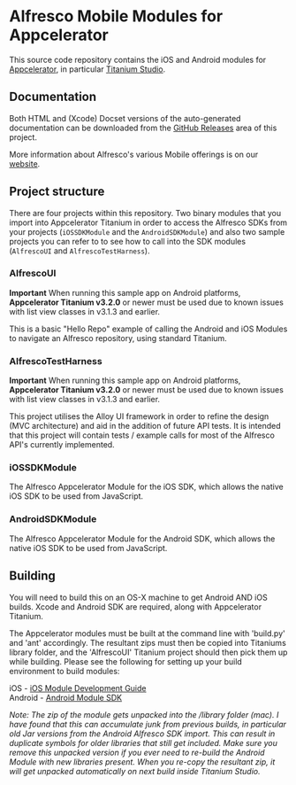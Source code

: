 # Alfresco Mobile Modules for Appcelerator

This source code repository contains the iOS and Android modules for [Appcelerator](http://www.appcelerator.com/), in particular [Titanium Studio](http://www.appcelerator.com/titanium/).

## Documentation

Both HTML and (Xcode) Docset versions of the auto-generated documentation can be downloaded from the [GitHub Releases](https://github.com/mikeh/alfresco-appcelerator-sdk/releases) area of this project.

More information about Alfresco's various Mobile offerings is on our [website](http://www.alfresco.com/products/mobile).

## Project structure

There are four projects within this repository. Two binary modules that you import into Appcelerator Titanium in order to access the Alfresco SDKs from your projects (`iOSSDKModule` and the `AndroidSDKModule`) and also two sample projects you can refer to to see how to call into the SDK modules (`AlfrescoUI` and `AlfrescoTestHarness`).

### AlfrescoUI
**Important**  When running this sample app on Android platforms, **Appcelerator Titanium v3.2.0** or newer must be used due to known issues with list view classes in v3.1.3 and earlier.

This is a basic "Hello Repo" example of calling the Android and iOS Modules to navigate an Alfresco repository, using standard Titanium.

### AlfrescoTestHarness
**Important**  When running this sample app on Android platforms, **Appcelerator Titanium v3.2.0** or newer must be used due to known issues with list view classes in v3.1.3 and earlier.

This project utilises the Alloy UI framework in order to refine the design (MVC architecture) and aid in the addition of future API tests.
It is intended that this project will contain tests / example calls for most of the Alfresco API's currently implemented.

### iOSSDKModule
The Alfresco Appcelerator Module for the iOS SDK, which allows the native iOS SDK to be used from JavaScript.

### AndroidSDKModule
The Alfresco Appcelerator Module for the Android SDK, which allows the native iOS SDK to be used from JavaScript.



## Building

You will need to build this on an OS-X machine to get Android AND iOS builds.  Xcode and Android SDK are required, along with Appcelerator Titanium.

The Appcelerator modules must be built at the command line with 'build.py' and 'ant' accordingly. The resultant zips must then be copied into Titaniums library folder, and the 'AlfrescoUI' Titanium project should then pick them up while building.  Please see the following for setting up your build environment to build modules:

  iOS  -  [iOS Module Development Guide](https://wiki.appcelerator.org/display/guides/iOS+Module+Development+Guide)<br />
  Android  -  [Android Module SDK](http://developer.appcelerator.com/doc/mobile/android/module_sdk)


*Note: The zip of the module gets unpacked into the /library folder (mac). I have found that this can accumulate junk from previous builds, in particular old Jar versions from the Android Alfresco SDK import. This can result in duplicate symbols for older libraries that still get included. Make sure you remove this unpacked version if you ever need to re-build the Android Module with new libraries present. When you re-copy the resultant zip, it will get unpacked automatically on next build inside Titanium Studio.*
